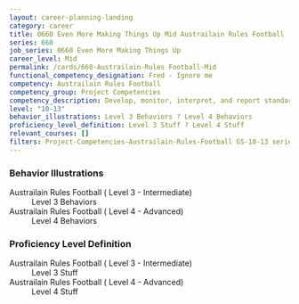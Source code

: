 ```yaml
---
layout: career-planning-landing
category: career
title: 0660 Even More Making Things Up Mid Austrailain Rules Football
series: 660
job_series: 0660 Even More Making Things Up
career_level: Mid
permalink: /cards/660-Austrailain-Rules Football-Mid
functional_competency_designation: Fred - Ignore me
competency: Austrailain Rules Football
competency_group: Project Competencies
competency_description: Develop, monitor, interpret, and report standardized processes/operations to ensure transparency and compliance with financial statutory, regulatory, and leadership guidance with the intent of promoting effectiveness and accountability.
level: "10-13"
behavior_illustrations: Level 3 Behaviors ? Level 4 Behaviors
proficiency_level_definition: Level 3 Stuff ? Level 4 Stuff
relevant_courses: []
filters: Project-Competencies-Austrailain-Rules-Football GS-10-13 series-0660
---
```


<div class="desktop:grid-col-6 margin-y-205">
  <div class="border-top-05 bg-white padding-2 shadow-5 height-full members-hover border-1px border-gray-30 border-top-orange radius-lg">
    <h3>Behavior Illustrations</h3>
    <dl class="text-base"><dt>Austrailain Rules Football ( Level 3 - Intermediate)</dt><dd>Level 3 Behaviors</dd><dt>Austrailain Rules Football ( Level 4 - Advanced)</dt><dd>Level 4 Behaviors</dd></dl>
  </div>
</div>
<div class="desktop:grid-col-6 margin-y-205">
  <div class="border-top-05 bg-white padding-2 shadow-5 height-full members-hover border-1px border-gray-30 border-top-orange radius-lg">
    <h3>Proficiency Level Definition</h3>
    <dl class="text-base"><dt>Austrailain Rules Football ( Level 3 - Intermediate)</dt><dd>Level 3 Stuff</dd><dt>Austrailain Rules Football ( Level 4 - Advanced)</dt><dd>Level 4 Stuff</dd></dl>
  </div>
</div>